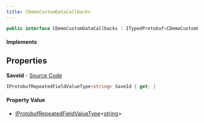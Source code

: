 ```yaml
---
title: CDemoCustomDataCallbacks
---
```


```csharp
public interface CDemoCustomDataCallbacks : ITypedProtobuf<CDemoCustomDataCallbacks>, INativeHandle
```

#### Implements

## Properties

**SaveId** - [Source Code](https://github.com/swiftly-solution/swiftlys2/blob/main/managed/src/SwiftlyS2.Generated/Protobufs/Interfaces/CDemoCustomDataCallbacks.cs#L13)

```csharp
IProtobufRepeatedFieldValueType<string> SaveId { get; }
```

#### Property Value

- [IProtobufRepeatedFieldValueType](/docs/api/shared/netmessages/iprotobufrepeatedfieldvaluetype-1)<[string](https://learn.microsoft.com/dotnet/api/system.string)>

